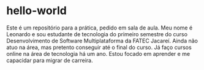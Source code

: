 # hello-world
Este é um repositório para a prática, pedido em sala de aula. 
Meu nome é Leonardo e sou estudante de tecnologia do primeiro semestre do curso Desenvolvimento de Software Multiplataforma da FATEC Jacareí. Ainda não atuo na área, mas pretento conseguir até o final do curso. Já faço cursos online na área de tecnologia há um ano. Estou focado em aprender e me capacidar para migrar de carreira. 
